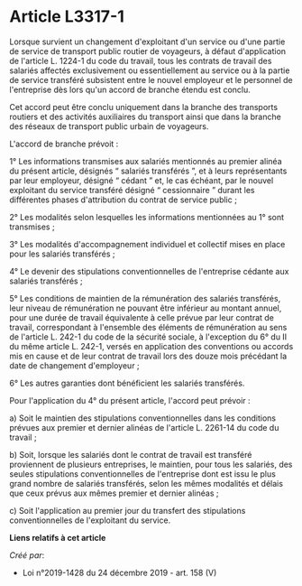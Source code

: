 # Article L3317-1

Lorsque survient un changement d'exploitant d'un service ou d'une partie de service de transport public routier de voyageurs,
à défaut d'application de l'article L. 1224-1 du code du travail, tous les contrats de travail des salariés affectés
exclusivement ou essentiellement au service ou à la partie de service transféré subsistent entre le nouvel employeur et le
personnel de l'entreprise dès lors qu'un accord de branche étendu est conclu.

Cet accord peut être conclu uniquement dans la branche des transports routiers et des activités auxiliaires du transport
ainsi que dans la branche des réseaux de transport public urbain de voyageurs.

L'accord de branche prévoit :

1° Les informations transmises aux salariés mentionnés au premier alinéa du présent article, désignés “ salariés transférés
”, et à leurs représentants par leur employeur, désigné “ cédant ” et, le cas échéant, par le nouvel exploitant du service
transféré désigné “ cessionnaire ” durant les différentes phases d'attribution du contrat de service public ;

2° Les modalités selon lesquelles les informations mentionnées au 1° sont transmises ;

3° Les modalités d'accompagnement individuel et collectif mises en place pour les salariés transférés ;

4° Le devenir des stipulations conventionnelles de l'entreprise cédante aux salariés transférés ;

5° Les conditions de maintien de la rémunération des salariés transférés, leur niveau de rémunération ne pouvant être
inférieur au montant annuel, pour une durée de travail équivalente à celle prévue par leur contrat de travail, correspondant
à l'ensemble des éléments de rémunération au sens de l'article L. 242-1 du code de la sécurité sociale, à l'exception du 6°
du II du même article L. 242-1, versés en application des conventions ou accords mis en cause et de leur contrat de travail
lors des douze mois précédant la date de changement d'employeur ;

6° Les autres garanties dont bénéficient les salariés transférés.

Pour l'application du 4° du présent article, l'accord peut prévoir :

a) Soit le maintien des stipulations conventionnelles dans les conditions prévues aux premier et dernier alinéas de l'article
L. 2261-14 du code du travail ;

b) Soit, lorsque les salariés dont le contrat de travail est transféré proviennent de plusieurs entreprises, le maintien,
pour tous les salariés, des seules stipulations conventionnelles de l'entreprise dont est issu le plus grand nombre de
salariés transférés, selon les mêmes modalités et délais que ceux prévus aux mêmes premier et dernier alinéas ;

c) Soit l'application au premier jour du transfert des stipulations conventionnelles de l'exploitant du service.

**Liens relatifs à cet article**

_Créé par_:

  - Loi n°2019-1428 du 24 décembre 2019 - art. 158 (V)
